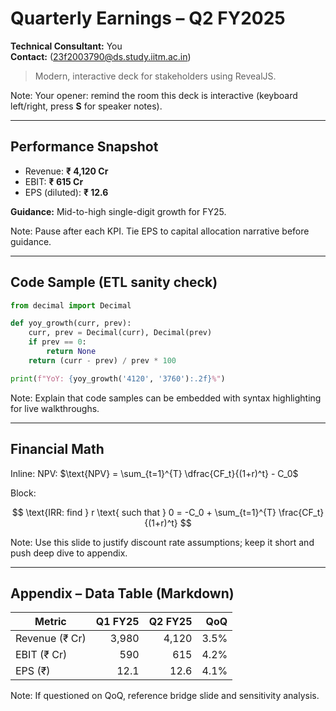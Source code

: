 # Quarterly Earnings – Q2 FY2025

**Technical Consultant:** You  
**Contact:** (23f2003790@ds.study.iitm.ac.in)

> Modern, interactive deck for stakeholders using RevealJS.

Note:
Your opener: remind the room this deck is interactive (keyboard left/right, press **S** for speaker notes).

---

## Performance Snapshot

- Revenue: **₹ 4,120 Cr**
- EBIT: **₹ 615 Cr**
- EPS (diluted): **₹ 12.6**

**Guidance:** Mid-to-high single-digit growth for FY25.

Note:
Pause after each KPI. Tie EPS to capital allocation narrative before guidance.

---

## Code Sample (ETL sanity check)

```python
from decimal import Decimal

def yoy_growth(curr, prev):
    curr, prev = Decimal(curr), Decimal(prev)
    if prev == 0:
        return None
    return (curr - prev) / prev * 100

print(f"YoY: {yoy_growth('4120', '3760'):.2f}%")
```

Note:
Explain that code samples can be embedded with syntax highlighting for live walkthroughs.

---

## Financial Math

Inline: NPV: $\text{NPV} = \sum_{t=1}^{T} \dfrac{CF_t}{(1+r)^t} - C_0$

Block:

$$
\text{IRR: find } r \text{ such that } 0 = -C_0 + \sum_{t=1}^{T} \frac{CF_t}{(1+r)^t}
$$

Note:
Use this slide to justify discount rate assumptions; keep it short and push deep dive to appendix.

---

## Appendix – Data Table (Markdown)

| Metric | Q1 FY25 | Q2 FY25 | QoQ |
|---|---:|---:|---:|
| Revenue (₹ Cr) | 3,980 | 4,120 | 3.5% |
| EBIT (₹ Cr) | 590 | 615 | 4.2% |
| EPS (₹) | 12.1 | 12.6 | 4.1% |

Note:
If questioned on QoQ, reference bridge slide and sensitivity analysis.
